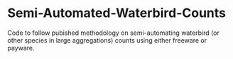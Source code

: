 # Semi-Automated-Waterbird-Counts

Code to follow pubished methodology on semi-automating waterbird (or other species in large aggregations) counts using either freeware or payware.
